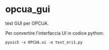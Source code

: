 # opcua_gui

test GUI per OPCUA.

Per convertire l'interfaccia UI in codice python:
```
pyuic5 -x OPCUA.ui -o test_ori1.py
```
